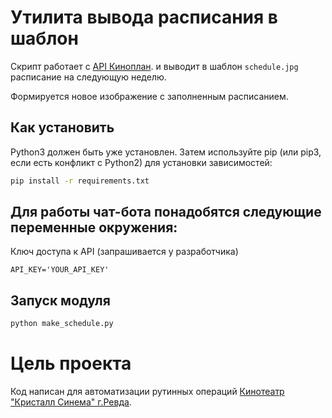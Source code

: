 # Утилита вывода расписания в шаблон

Скрипт работает с [API Киноплан](https://api.kinoplan.ru/doc/).
и выводит в шаблон `schedule.jpg` расписание на следующую неделю.

Формируется новое изображение с заполненным расписанием.

## Как установить

Python3 должен быть уже установлен. Затем используйте pip (или pip3, если есть конфликт с Python2) для установки зависимостей:

```bash
pip install -r requirements.txt
```

## Для работы чат-бота понадобятся следующие переменные окружения:

Ключ доступа к API (запрашивается у разработчика)
```
API_KEY='YOUR_API_KEY'
```

## Запуск модуля

```bash
python make_schedule.py
```


# Цель проекта

Код написан для автоматизации рутинных операций [Кинотеатр "Кристалл Синема" г.Ревда](https://kino.kzzfun.ru/).
